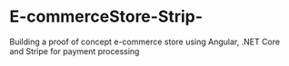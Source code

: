 # E-commerceStore-Strip-
Building a proof of concept e-commerce store using Angular, .NET Core and Stripe for payment processing
